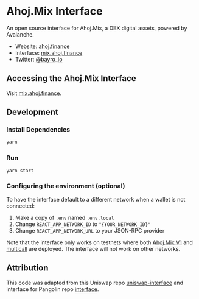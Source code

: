 # Ahoj.Mix Interface

An open source interface for Ahoj.Mix, a DEX digital assets, powered by Avalanche.

- Website: [ahoj.finance](https://www.ahoj.finance/)
- Interface: [mix.ahoj.finance](https://mix.ahoj.finance/)
- Twitter: [@bayro_io](https://twitter.com/bayro_io)


## Accessing the Ahoj.Mix Interface

Visit [mix.ahoj.finance](https://mix.ahoj.finance/).

## Development

### Install Dependencies

```bash
yarn
```

### Run

```bash
yarn start
```

### Configuring the environment (optional)

To have the interface default to a different network when a wallet is not connected:

1. Make a copy of `.env` named `.env.local`
2. Change `REACT_APP_NETWORK_ID` to `"{YOUR_NETWORK_ID}"`
3. Change `REACT_APP_NETWORK_URL` to your JSON-RPC provider 

Note that the interface only works on testnets where both 
[Ahoj.Mix V1](https://github.com/bayroio/ahoj-mix-v1-contracts) and 
[multicall](https://github.com/makerdao/multicall) are deployed.
The interface will not work on other networks.

## Attribution
This code was adapted from this Uniswap repo [uniswap-interface](https://github.com/Uniswap/uniswap-interface) and interface for Pangolin repo [interface](https://github.com/pangolindex/interface).
